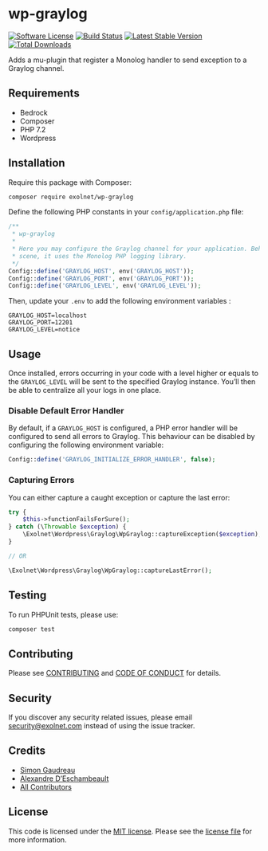 # wp-graylog

[![Software License](https://img.shields.io/badge/license-MIT-8469ad.svg?style=flat-square)](LICENSE.md)
[![Build Status](https://img.shields.io/travis/eXolnet/wp-graylog/master.svg?style=flat-square)](https://travis-ci.org/eXolnet/wp-graylog)
[![Latest Stable Version](https://poser.pugx.org/eXolnet/wp-graylog/v/stable?format=flat-square)](https://packagist.org/packages/eXolnet/wp-graylog)
[![Total Downloads](https://img.shields.io/packagist/dt/eXolnet/wp-graylog.svg?style=flat-square)](https://packagist.org/packages/eXolnet/wp-graylog)

Adds a mu-plugin that register a Monolog handler to send exception to a Graylog channel.

## Requirements

* Bedrock
* Composer
* PHP 7.2
* Wordpress

## Installation

Require this package with Composer:

```bash
composer require exolnet/wp-graylog
```

Define the following PHP constants in your `config/application.php` file:

```php
/**
 * wp-graylog
 *
 * Here you may configure the Graylog channel for your application. Behind the
 * scene, it uses the Monolog PHP logging library.
 */
Config::define('GRAYLOG_HOST', env('GRAYLOG_HOST'));
Config::define('GRAYLOG_PORT', env('GRAYLOG_PORT'));
Config::define('GRAYLOG_LEVEL', env('GRAYLOG_LEVEL'));
```

Then, update your `.env` to add the following environment variables :

```
GRAYLOG_HOST=localhost
GRAYLOG_PORT=12201
GRAYLOG_LEVEL=notice
```

## Usage

Once installed, errors occurring in your code with a level higher or equals to the `GRAYLOG_LEVEL` will be sent to
the specified Graylog instance. You’ll then be able to centralize all your logs in one place.

### Disable Default Error Handler

By default, if a `GRAYLOG_HOST` is configured, a PHP error handler will be configured to send all errors to Graylog.
This behaviour can be disabled by configuring the following environment variable:

```php
Config::define('GRAYLOG_INITIALIZE_ERROR_HANDLER', false);
```

### Capturing Errors

You can either capture a caught exception or capture the last error:

```php
try {
    $this->functionFailsForSure();
} catch (\Throwable $exception) {
    \Exolnet\Wordpress\Graylog\WpGraylog::captureException($exception);
}

// OR

\Exolnet\Wordpress\Graylog\WpGraylog::captureLastError();
```

## Testing

To run PHPUnit tests, please use:

```bash
composer test
```

## Contributing

Please see [CONTRIBUTING](CONTRIBUTING.md) and [CODE OF CONDUCT](CODE_OF_CONDUCT.md) for details.

## Security

If you discover any security related issues, please email security@exolnet.com instead of using the issue tracker.

## Credits

- [Simon Gaudreau](https://github.com/Gandhi11)
- [Alexandre D’Eschambeault](https://github.com/xel1045)
- [All Contributors](../../contributors)

## License

This code is licensed under the [MIT license](http://choosealicense.com/licenses/mit/). 
Please see the [license file](LICENSE) for more information.

